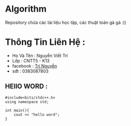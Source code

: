 # Algorithm
  Repository chứa các tài liệu học tập, các thuật toán gà gà :)) 
# Thông Tin Liên Hệ :
  - Họ Và Tên : Nguyễn Viết Trí
  - Lớp : CNTT5 - K13
  - facebook : [Trí Nguyễn](https://www.facebook.com/viettriit2110)
  - sđt : 0383087803 
## HEllO WORD :
 ```
 #include<bits/stdc++.h>
 using namespace std;
 
 int main(){
     cout << "hello word";
 }
 ```
